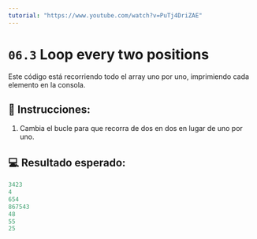 ```yaml
---
tutorial: "https://www.youtube.com/watch?v=PuTj4DriZAE"
---
```


# `06.3`  Loop every two positions

Este código está recorriendo todo el array uno por uno, imprimiendo cada elemento en la consola.

## 📝 Instrucciones:

1. Cambia el bucle para que recorra de dos en dos en lugar de uno por uno.

## 💻 Resultado esperado:

```js
3423
4
654
867543
48
55
25
```

